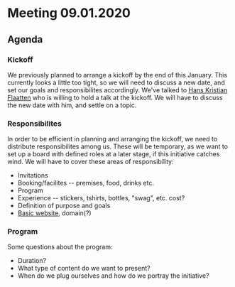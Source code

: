 # Meeting 09.01.2020

## Agenda

### Kickoff

We previously planned to arrange a kickoff by the end of this January. This currently looks a little too tight, so we will need to discuss a new date, and set our goals and responsibilites accordingly. We've talked to [Hans Kristian Flaatten](https://github.com/Starefossen) who is willing to hold a talk at the kickoff. We will have to discuss the new date with him, and settle on a topic.

### Responsibilites

In order to be efficient in planning and arranging the kickoff, we need to distribute responsibilites among us. These will be temporary, as we want to set up a board with defined roles at a later stage, if this initiative catches wind. We will have to cover these areas of responsibility:

- Invitations
- Booking/facilites -- premises, food, drinks etc.
- Program
- Experience -- stickers, tshirts, bottles, "swag", etc. cost?
- Definition of purpose and goals
- [Basic website](https://github.com/youngtech-bergen/web), domain(?)

### Program

Some questions about the program:

- Duration?
- What type of content do we want to present?
- When do we plug ourselves and how do we portray the initiative?
